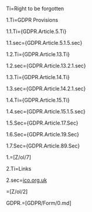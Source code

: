 Ti=Right to be forgotten

1.Ti=GDPR Provisions

1.1.Ti={GDPR.Article.5.Ti}

1.1.sec={GDPR.Article.5.1.5.sec}

1.2.Ti={GDPR.Article.13.Ti}

1.2.sec={GDPR.Article.13.2.1.sec}

1.3.Ti={GDPR.Article.14.Ti}

1.3.sec={GDPR.Article.14.2.1.sec}


1.4.Ti={GDPR.Article.15.Ti}

1.4.sec={GDPR.Article.15.1.5.sec}

1.5.Sec={GDPR.Article.17.Sec}

1.6.Sec={GDPR.Article.19.Sec}

1.7.Sec={GDPR.Article.89.Sec}

1.=[Z/ol/7]

2.Ti=Links

2.sec=<a href="https://ico.org.uk/for-organisations/data-protection-reform/overview-of-the-gdpr/individuals-rights/the-right-to-erasure/">ico.org.uk</a>

=[Z/ol/2]

GDPR.=[GDPR/Form/0.md]
  
